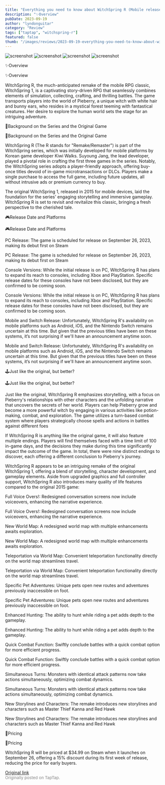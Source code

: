 ```yaml
---
title: "Everything you need to know about WitchSpring R (Mobile release? Console versions?)"
description: "✨Overview"
pubDate: 2023-09-19
author: "lyndonguitar"
category: "Review"
tags: ["taptap", "witchspring-r"]
featured: false
thumb: "/images/reviews/2023-09-19-everything-you-need-to-know-about-witchspring-r-mobile-release-console-versions-0.avif"
---
```


<div class="gallery">
  <img src="/images/reviews/2023-09-19-everything-you-need-to-know-about-witchspring-r-mobile-release-console-versions-0.avif" alt="screenshot" />
  <img src="/images/reviews/2023-09-19-everything-you-need-to-know-about-witchspring-r-mobile-release-console-versions-1.avif" alt="screenshot" />
  <img src="/images/reviews/2023-09-19-everything-you-need-to-know-about-witchspring-r-mobile-release-console-versions-2.avif" alt="screenshot" />
  <img src="/images/reviews/2023-09-19-everything-you-need-to-know-about-witchspring-r-mobile-release-console-versions-3.avif" alt="screenshot" />
</div>

✨Overview

✨Overview

WitchSpring R, the much-anticipated remake of the mobile RPG classic, WitchSpring 1, is a captivating story-driven RPG that seamlessly combines elements of simulation, collecting, crafting, and thrilling battles. The game transports players into the world of Pieberry, a unique witch with white hair and bunny ears, who resides in a mystical forest teeming with fantastical creatures. Her desire to explore the human world sets the stage for an intriguing adventure.

📖Background on the Series and the Original Game

📖Background on the Series and the Original Game

WitchSpring R (The R stands for "Remake/Remaster")  is part of the WitchSpring series, which was initially developed for mobile platforms by Korean game developer Kiwi Walks. Suyoung Jang, the lead developer, played a pivotal role in crafting the first three games in the series. Notably, the WitchSpring series adopts a player-friendly approach, offering buy-once titles devoid of in-game microtransactions or DLCs. Players make a single purchase to access the full game, including future updates, all without intrusive ads or premium currency to buy.

The original WitchSpring 1, released in 2015 for mobile devices, laid the foundation for the series' engaging storytelling and immersive gameplay. WitchSpring R is set to revisit and revitalize this classic, bringing a fresh perspective to the cherished tale.

🎮Release Date and Platforms

🎮Release Date and Platforms

PC Release: The game is scheduled for release on September 26, 2023, making its debut first on Steam

PC Release: The game is scheduled for release on September 26, 2023, making its debut first on Steam

Console Versions: While the initial release is on PC, WitchSpring R has plans to expand its reach to consoles, including Xbox and PlayStation. Specific release dates for these consoles have not been disclosed, but they are confirmed to be coming soon.

Console Versions: While the initial release is on PC, WitchSpring R has plans to expand its reach to consoles, including Xbox and PlayStation. Specific release dates for these consoles have not been disclosed, but they are confirmed to be coming soon.

Mobile and Switch Release: Unfortunately, WitchSpring R's availability on mobile platforms such as Android, iOS, and the Nintendo Switch remains uncertain at this time. But given that the previous titles have been on these systems, it’s not surprising if we'll have an announcement anytime soon.

Mobile and Switch Release: Unfortunately, WitchSpring R's availability on mobile platforms such as Android, iOS, and the Nintendo Switch remains uncertain at this time. But given that the previous titles have been on these systems, it’s not surprising if we'll have an announcement anytime soon.

🕹Just like the original, but better?

🕹Just like the original, but better?

Just like the original, WitchSpring R emphasizes storytelling, with a focus on Pieberry's relationships with other characters and the unfolding narrative that uncovers the secrets of her world. Players can help Pieberry grow and become a more powerful witch by engaging in various activities like potion-making, combat, and exploration. The game utilizes a turn-based combat system where players strategically choose spells and actions in battles against different foes

If WitchSpring R is anything like the original game, it will also feature multiple endings. Players will find themselves faced with a time limit of 100 in-game days, and the decisions they make during this time significantly impact the outcome of the game. In total, there were nine distinct endings to discover, each offering a different conclusion to Pieberry's journey.

WitchSpring R appears to be an intriguing remake of the original WitchSpring 1, offering a blend of storytelling, character development, and gameplay elements. Aside from upgraded graphics and full controller support, WitchSpring R also introduces many quality of life features compared to the original 2015 game:

Full Voice Overs!: Redesigned conversation screens now include voiceovers, enhancing the narrative experience.

Full Voice Overs!: Redesigned conversation screens now include voiceovers, enhancing the narrative experience.

New World Map: A redesigned world map with multiple enhancements awaits exploration.

New World Map: A redesigned world map with multiple enhancements awaits exploration.

Teleportation via World Map: Convenient teleportation functionality directly on the world map streamlines travel.

Teleportation via World Map: Convenient teleportation functionality directly on the world map streamlines travel.

Specific Pet Adventures: Unique pets open new routes and adventures previously inaccessible on foot.

Specific Pet Adventures: Unique pets open new routes and adventures previously inaccessible on foot.

Enhanced Hunting: The ability to hunt while riding a pet adds depth to the gameplay.

Enhanced Hunting: The ability to hunt while riding a pet adds depth to the gameplay.

Quick Combat Function: Swiftly conclude battles with a quick combat option for more efficient progress.

Quick Combat Function: Swiftly conclude battles with a quick combat option for more efficient progress.

Simultaneous Turns: Monsters with identical attack patterns now take actions simultaneously, optimizing combat dynamics.

Simultaneous Turns: Monsters with identical attack patterns now take actions simultaneously, optimizing combat dynamics.

New Storylines and Characters: The remake introduces new storylines and characters such as Master Thief Kanna and Red Hawk

New Storylines and Characters: The remake introduces new storylines and characters such as Master Thief Kanna and Red Hawk

🛒Pricing

🛒Pricing

WitchSpring R will be priced at $34.99 on Steam when it launches on September 26, offering a 15% discount during its first week of release, reducing the price for early buyers.

[Original link](https://www.taptap.io/post/6316080)<br><span style="font-size: 0.95em; color: #888;">Originally posted on TapTap.</span>
